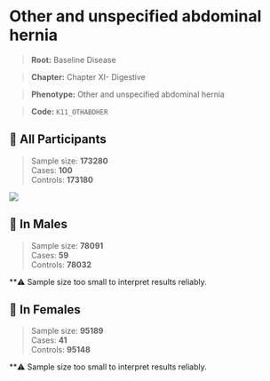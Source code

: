# Other and unspecified abdominal hernia

> **Root:** Baseline Disease  

> **Chapter:** Chapter XI- Digestive  

> **Phenotype:** Other and unspecified abdominal hernia  

> **Code:** `K11_OTHABDHER`

## 🧪 All Participants  
> Sample size: **173280**  
> Cases: **100**  
> Controls: **173180**
<img src="/Disease/Figures/ALL/Baseline/K11_OTHABDHER.png"/>
<CsvTable src="/Disease/Data/ALL/Baseline/LG_K11_OTHABDHER.csv" label="🔍 View full results" />

## 👨 In Males  
> Sample size: **78091**  
> Cases: **59**  
> Controls: **78032**

**⚠️ Sample size too small to interpret results reliably.

## 👩 In Females  
> Sample size: **95189**  
> Cases: **41**  
> Controls: **95148**

**⚠️ Sample size too small to interpret results reliably.
